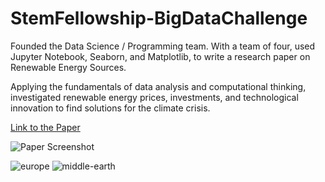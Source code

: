# StemFellowship-BigDataChallenge
Founded the Data Science / Programming team. With a team of four, used Jupyter Notebook, Seaborn, and Matplotlib, to write a research paper on Renewable Energy Sources. 

Applying the fundamentals of data analysis and computational thinking, investigated renewable energy prices, investments, and technological innovation to find solutions for the climate crisis.


[Link to the Paper](https://www.linkedin.com/in/john-brennan-25aaa1246/overlay/1635508957944/single-media-viewer/)



![Paper Screenshot](https://user-images.githubusercontent.com/12397753/36015523-a4e28a24-0d23-11e8-84c0-c4bd0ee19ce0.png)

![europe](https://user-images.githubusercontent.com/12397753/132109225-71e6c02d-425e-4b8d-9537-7ac66baebbfd.jpeg)
![middle-earth](https://user-images.githubusercontent.com/12397753/132109223-14a0aa2e-a950-4a5e-9937-3c4b52211cd9.jpeg)

